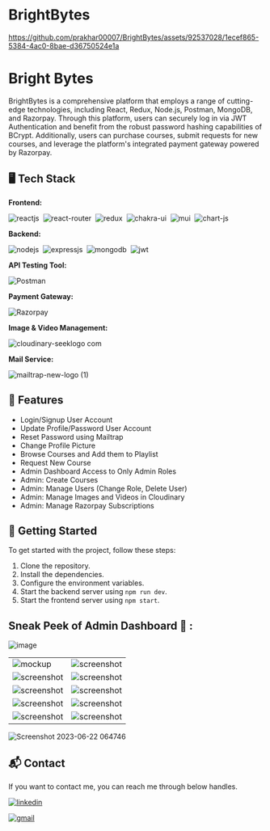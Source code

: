 # BrightBytes


https://github.com/prakhar00007/BrightBytes/assets/92537028/1ecef865-5384-4ac0-8bae-d36750524e1a


# Bright Bytes

BrightBytes is a comprehensive platform that employs a range of cutting-edge technologies, including React, Redux, Node.js, Postman, MongoDB, and Razorpay. Through this platform, users can securely log in via JWT Authentication and benefit from the robust password hashing capabilities of BCrypt. Additionally, users can purchase courses, submit requests for new courses, and leverage the platform's integrated payment gateway powered by Razorpay.


## 🖥️ Tech Stack
**Frontend:**

![reactjs](https://img.shields.io/badge/React-20232A?style=for-the-badge&logo=react&logoColor=61DAFB)&nbsp;
![react-router](https://img.shields.io/badge/React_Router-CA4245?style=for-the-badge&logo=react-router&logoColor=white)&nbsp;
![redux](https://img.shields.io/badge/Redux-593D88?style=for-the-badge&logo=redux&logoColor=white)&nbsp;
![chakra-ui](https://shields.io/badge/chakra--ui-black?logo=chakraui&style=for-the-badge%22)&nbsp;
![mui](https://img.shields.io/badge/Material--UI-0081CB?style=for-the-badge&logo=material-ui&logoColor=white)&nbsp;
![chart-js](https://img.shields.io/badge/Chart.js-FF6384?style=for-the-badge&logo=chartdotjs&logoColor=white)&nbsp;

**Backend:**

![nodejs](https://img.shields.io/badge/Node.js-43853D?style=for-the-badge&logo=node.js&logoColor=white)&nbsp;
![expressjs](https://img.shields.io/badge/Express.js-000000?style=for-the-badge&logo=express&logoColor=white)&nbsp;
![mongodb](https://img.shields.io/badge/MongoDB-4EA94B?style=for-the-badge&logo=mongodb&logoColor=white)&nbsp;
![jwt](	https://img.shields.io/badge/JWT-000000?style=for-the-badge&logo=JSON%20web%20tokens&logoColor=white)&nbsp;

**API Testing Tool:**

![Postman](https://img.shields.io/badge/Postman-FF6C37?style=for-the-badge&logo=Postman&logoColor=white)

**Payment Gateway:**

![Razorpay](https://img.shields.io/badge/Razorpay-02042B?style=for-the-badge&logo=razorpay&logoColor=3395FF)


**Image & Video Management:** 

![cloudinary-seeklogo com](https://github.com/prakhar00007/BrightBytes/assets/92537028/7d730933-4960-4769-9630-580258666bc6)


**Mail Service:** 

![mailtrap-new-logo (1)](https://github.com/prakhar00007/BrightBytes/assets/92537028/d3706078-e487-4e25-b45c-6edc0960673d)

## 🚀 Features

- Login/Signup User Account
- Update Profile/Password User Account
- Reset Password using Mailtrap
- Change Profile Picture
- Browse Courses and Add them to Playlist
- Request New Course
- Admin Dashboard Access to Only Admin Roles
- Admin: Create Courses
- Admin: Manage Users (Change Role, Delete User)
- Admin: Manage Images and Videos in Cloudinary
- Admin: Manage Razorpay Subscriptions

## 🏁 Getting Started

To get started with the project, follow these steps:

1. Clone the repository.
2. Install the dependencies.
3. Configure the environment variables.
4. Start the backend server using `npm run dev`.
5. Start the frontend server using `npm start`.

## Sneak Peek of Admin Dashboard 🙈 :
![image](https://github.com/prakhar00007/BrightBytes/assets/92537028/2121d3fa-e60b-4a52-8e23-23134c8ba799)

<table>
  <tr>
     <td><img src="https://github.com/prakhar00007/BrightBytes/assets/92537028/d8babfa9-4ef4-482c-8751-3a736245d3c5" alt="mockup" /></td>
    <td><img src="https://github.com/prakhar00007/BrightBytes/assets/92537028/7696f4c9-1022-4bab-9104-3ab4672d254f" alt="screenshot" /></td>
  </tr>
  <tr>
    <td><img src="https://github.com/prakhar00007/BrightBytes/assets/92537028/7696f4c9-1022-4bab-9104-3ab4672d254f" alt="screenshot" /></td>
    <td><img src="https://github.com/prakhar00007/BrightBytes/assets/92537028/3f6f93d7-c271-4649-b51d-1e49e2b5c7e0" alt="screenshot" /></td>
  </tr>
    <tr>
    <td><img src="https://github.com/prakhar00007/BrightBytes/assets/92537028/7d397e38-99cd-458b-a108-7386991b1422" alt="screenshot" /></td>
    <td><img src="https://github.com/prakhar00007/BrightBytes/assets/92537028/c68c454b-7c6e-4976-b3af-aac44345ddf0" alt="screenshot" /></td>
  </tr>
  <tr>
    <td><img src="https://github.com/prakhar00007/BrightBytes/assets/92537028/81529833-1e48-43df-8d18-ee37a9510fd4" alt="screenshot" /></td>
    <td><img src="https://github.com/prakhar00007/BrightBytes/assets/92537028/c6361ce3-bbea-4038-8077-bf36f65ef6af" alt="screenshot" /></td>
  </tr>
  <tr>
    <td><img src="https://github.com/prakhar00007/BrightBytes/assets/92537028/691b7b91-eb70-49e2-abc9-237c9135b653" alt="screenshot" /></td>
    <td><img src="https://github.com/prakhar00007/BrightBytes/assets/92537028/120ece48-a4ee-4f96-a321-f1e596cf39b0" alt="screenshot" /></td>
  </tr>
   
</table>

![Screenshot 2023-06-22 064746](https://github.com/prakhar00007/BrightBytes/assets/92537028/13fd4979-03d9-4cf9-98c6-4db3be44d07f)

<h2>📬 Contact</h2>

If you want to contact me, you can reach me through below handles.

[![linkedin](https://img.shields.io/badge/LinkedIn-0077B5?style=for-the-badge&logo=linkedin&logoColor=white)](https://www.linkedin.com/in/prakhar-kumar-singh)

[![gmail](https://img.shields.io/badge/Gmail-D14836?style=for-the-badge&logo=gmail&logoColor=white)](mailto:prakharrathore111@gmail.com)








